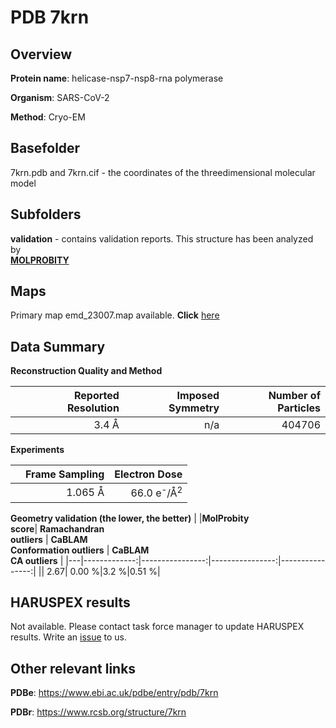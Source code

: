 # PDB 7krn

## Overview

**Protein name**: helicase-nsp7-nsp8-rna polymerase

**Organism**: SARS-CoV-2

**Method**: Cryo-EM



## Basefolder

7krn.pdb and 7krn.cif - the coordinates of the threedimensional molecular model

## Subfolders





**validation** - contains validation reports. This structure has been analyzed by <br>  [**MOLPROBITY**](https://github.com/thorn-lab/coronavirus_structural_task_force/tree/master/pdb/helicase-nsp7-nsp8-rna_polymerase/SARS-CoV-2/7krn/validation/molprobity)    



## Maps

Primary map emd_23007.map available. **Click** [here](http://ftp.wwpdb.org/pub/emdb/structures/EMD-23007/map/) 

## Data Summary
**Reconstruction Quality and Method**

|   | Reported Resolution | Imposed Symmetry | Number of Particles |
|---|-------------:|----------------:|--------------:|
|   |3.4 Å|n/a|404706|

**Experiments**

|   | Frame Sampling | Electron Dose |
|---|-------------:|----------------:|
|   |1.065 Å|66.0 e<sup>-</sup>/Å<sup>2</sup>|

**Geometry validation (the lower, the better)**
|   |**MolProbity<br>score**| **Ramachandran<br>outliers** | **CaBLAM<br>Conformation outliers** | **CaBLAM<br>CA outliers** |
|---|-------------:|----------------:|----------------:|----------------:|
||  2.67|  0.00 %|3.2 %|0.51 %|

## HARUSPEX results

Not available. Please contact task force manager to update HARUSPEX results. Write an [issue](https://github.com/thorn-lab/coronavirus_structural_task_force/issues) to us.

## Other relevant links 
**PDBe**:  https://www.ebi.ac.uk/pdbe/entry/pdb/7krn
 
**PDBr**: https://www.rcsb.org/structure/7krn 
